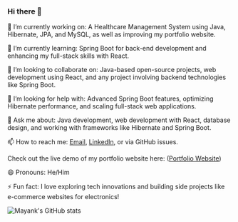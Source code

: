 ### Hi there 👋

🔭 I’m currently working on: A Healthcare Management System using Java, Hibernate, JPA, and MySQL, as well as improving my portfolio website. 

🌱 I’m currently learning: Spring Boot for back-end development and enhancing my full-stack skills with React.

👯 I’m looking to collaborate on: Java-based open-source projects, web development using React, and any project involving backend technologies like Spring Boot.

🤔 I’m looking for help with: Advanced Spring Boot features, optimizing Hibernate performance, and scaling full-stack web applications.

💬 Ask me about: Java development, web development with React, database design, and working with frameworks like Hibernate and Spring Boot.

📫 How to reach me: [Email](mailto:bhargavamayankbm1@gmail.com), [LinkedIn](www.linkedin.com/in/mayank-bhargava26), or via GitHub issues.

Check out the live demo of my portfolio website here: ([Portfolio Website](https://mayank260901.github.io/Portfolio-Mayank/))

😄 Pronouns: He/Him

⚡ Fun fact: I love exploring tech innovations and building side projects like e-commerce websites for electronics!


![Mayank's GitHub stats](https://github-readme-stats.vercel.app/api?username=Mayank260901&show_icons=true&theme=radical)
